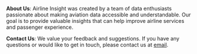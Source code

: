 **About Us**: Airline Insight was created by a team of data enthusiasts passionate about making aviation data accessible and understandable. Our goal is to provide valuable insights that can help improve airline services and passenger experience.

**Contact Us**: We value your feedback and suggestions. If you have any questions or would like to get in touch, please contact us at [email](mailto:waleedabdullahm.humayed@alumni.esade.edu).
